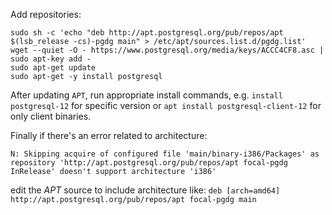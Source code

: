 Add repositories:

```shell
sudo sh -c 'echo "deb http://apt.postgresql.org/pub/repos/apt $(lsb_release -cs)-pgdg main" > /etc/apt/sources.list.d/pgdg.list'
wget --quiet -O - https://www.postgresql.org/media/keys/ACCC4CF8.asc | sudo apt-key add -
sudo apt-get update
sudo apt-get -y install postgresql
```

After updating `APT`, run appropriate install commands, e.g.
`install postgresql-12` for specific version or
`apt install postgresql-client-12` for only client binaries.

Finally if there's an error related to architecture:

`N: Skipping acquire of configured file 'main/binary-i386/Packages' as repository 'http://apt.postgresql.org/pub/repos/apt focal-pgdg InRelease' doesn't support architecture 'i386'`

edit the _APT_ source to include architecture like:
`deb [arch=amd64] http://apt.postgresql.org/pub/repos/apt focal-pgdg main`
